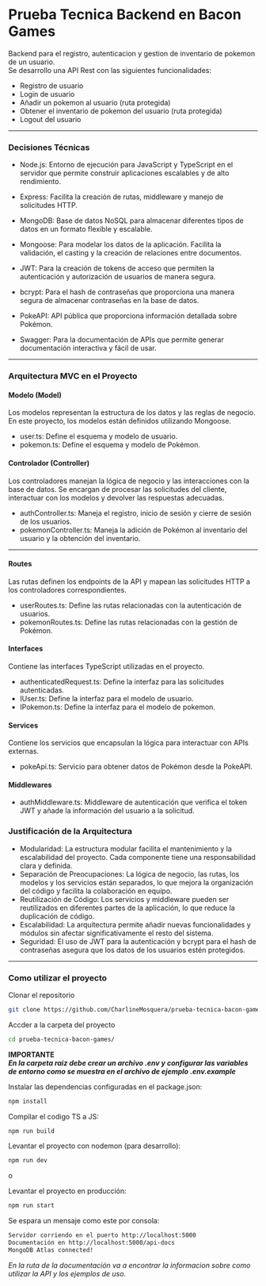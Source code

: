 # Prueba Tecnica Backend en Bacon Games

Backend para el registro, autenticacion y gestion de inventario de pokemon de un usuario.  
Se desarrollo una API Rest con las siguientes funcionalidades:
+ Registro de usuario
+ Login de usuario
+ Añadir un pokemon al usuario (ruta protegida)
+ Obtener el inventario de pokemon del usuario (ruta protegida)
+ Logout del usuario

___

### Decisiones Técnicas

+ Node.js: Entorno de ejecución para JavaScript y TypeScript en el servidor que permite construir aplicaciones escalables y de alto rendimiento.

+ Express: Facilita la creación de rutas, middleware y manejo de solicitudes HTTP.

+ MongoDB: Base de datos NoSQL para almacenar diferentes tipos de datos en un formato flexible y escalable.

+ Mongoose: Para modelar los datos de la aplicación. Facilita la validación, el casting y la creación de relaciones entre documentos.

+ JWT: Para la creación de tokens de acceso que permiten la autenticación y autorización de usuarios de manera segura.

+ bcrypt: Para el hash de contraseñas que proporciona una manera segura de almacenar contraseñas en la base de datos.

+ PokeAPI: API pública que proporciona información detallada sobre Pokémon. 

+ Swagger: Para la documentación de APIs que permite generar documentación interactiva y fácil de usar.

___

### Arquitectura MVC en el Proyecto
#### Modelo (Model)
Los modelos representan la estructura de los datos y las reglas de negocio. En este proyecto, los modelos están definidos utilizando Mongoose.
+ user.ts: Define el esquema y modelo de usuario.
+ pokemon.ts: Define el esquema y modelo de Pokémon.

#### Controlador (Controller)
Los controladores manejan la lógica de negocio y las interacciones con la base de datos. Se encargan de procesar las solicitudes del cliente, interactuar con los modelos y devolver las respuestas adecuadas.
+ authController.ts: Maneja el registro, inicio de sesión y cierre de sesión de los usuarios.
+ pokemonController.ts: Maneja la adición de Pokémon al inventario del usuario y la obtención del inventario.

____

#### Routes
Las rutas definen los endpoints de la API y mapean las solicitudes HTTP a los controladores correspondientes.
+ userRoutes.ts: Define las rutas relacionadas con la autenticación de usuarios.
+ pokemonRoutes.ts: Define las rutas relacionadas con la gestión de Pokémon.

#### Interfaces
Contiene las interfaces TypeScript utilizadas en el proyecto.
+ authenticatedRequest.ts: Define la interfaz para las solicitudes autenticadas.
+ IUser.ts: Define la interfaz para el modelo de usuario.
+ IPokemon.ts: Define la interfaz para el modelo de pokemon.

#### Services
Contiene los servicios que encapsulan la lógica para interactuar con APIs externas.
+ pokeApi.ts: Servicio para obtener datos de Pokémon desde la PokeAPI.

#### Middlewares
+ authMiddleware.ts: Middleware de autenticación que verifica el token JWT y añade la información del usuario a la solicitud.

### Justificación de la Arquitectura
+ Modularidad: La estructura modular facilita el mantenimiento y la escalabilidad del proyecto. Cada componente tiene una responsabilidad clara y definida.
+ Separación de Preocupaciones: La lógica de negocio, las rutas, los modelos y los servicios están separados, lo que mejora la organización del código y facilita la colaboración en equipo.
+ Reutilización de Código: Los servicios y middleware pueden ser reutilizados en diferentes partes de la aplicación, lo que reduce la duplicación de código.
+ Escalabilidad: La arquitectura permite añadir nuevas funcionalidades y módulos sin afectar significativamente el resto del sistema.
+ Seguridad: El uso de JWT para la autenticación y bcrypt para el hash de contraseñas asegura que los datos de los usuarios estén protegidos.

___

### Como utilizar el proyecto

Clonar el repositorio
````bash
git clone https://github.com/CharlineMosquera/prueba-tecnica-bacon-games.git
````
Accder a la carpeta del proyecto
````bash
cd prueba-tecnica-bacon-games/
````

**IMPORTANTE**  
***En la carpeta raiz debe crear un archivo .env y configurar las variables de entorno como se muestra en el archivo de ejemplo .env.example***

Instalar las dependencias configuradas en el package.json:
````bash
npm install
````

Compilar el codigo TS a JS:
````bash
npm run build
````

Levantar el proyecto con nodemon (para desarrollo):
````bash
npm run dev
````
o

Levantar el proyecto en producción:
````bash
npm run start
````
Se espara un mensaje como este por consola:
````bash
Servidor corriendo en el puerto http://localhost:5000
Documentación en http://localhost:5000/api-docs
MongoDB Atlas connected!
````
*En la ruta de la documentación va a encontrar la informacion sobre como utilizar la API y los ejemplos de uso.*
